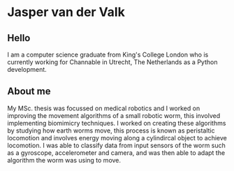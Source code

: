 # Jasper van der Valk

## Hello

I am a computer science graduate from King's College London who is currently working for Channable in Utrecht, The Netherlands as a Python development.

## About me

My MSc. thesis was focussed on medical robotics and I worked on improving the movement algorithms of a small robotic worm, this involved implementing biomimicry techniques. I worked on creating these algorithms by studying how earth worms move, this process is known as peristaltic locomotion and involves energy moving along a cylindircal object to achieve locomotion. I was able to classify data from input sensors of the worm such as a gyroscope, accelerometer and camera, and was then able to adapt the algorithm the worm was using to move.
